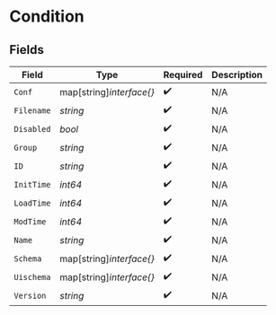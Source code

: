 # Condition


## Fields

| Field                    | Type                     | Required                 | Description              |
| ------------------------ | ------------------------ | ------------------------ | ------------------------ |
| `Conf`                   | map[string]*interface{}* | :heavy_check_mark:       | N/A                      |
| `Filename`               | *string*                 | :heavy_check_mark:       | N/A                      |
| `Disabled`               | *bool*                   | :heavy_check_mark:       | N/A                      |
| `Group`                  | *string*                 | :heavy_check_mark:       | N/A                      |
| `ID`                     | *string*                 | :heavy_check_mark:       | N/A                      |
| `InitTime`               | *int64*                  | :heavy_check_mark:       | N/A                      |
| `LoadTime`               | *int64*                  | :heavy_check_mark:       | N/A                      |
| `ModTime`                | *int64*                  | :heavy_check_mark:       | N/A                      |
| `Name`                   | *string*                 | :heavy_check_mark:       | N/A                      |
| `Schema`                 | map[string]*interface{}* | :heavy_check_mark:       | N/A                      |
| `Uischema`               | map[string]*interface{}* | :heavy_check_mark:       | N/A                      |
| `Version`                | *string*                 | :heavy_check_mark:       | N/A                      |